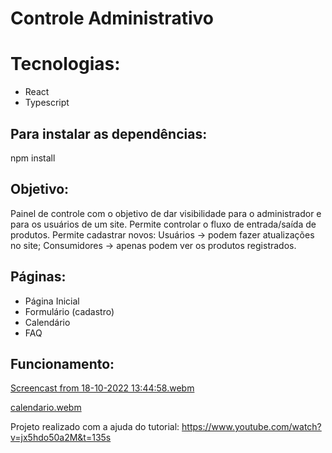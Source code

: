 # Controle Administrativo

# Tecnologias:

<ul>
	<li>React</li>
	<li>Typescript</li>
</ul>

## Para instalar as dependências:

npm install

## Objetivo:

Painel de controle com o objetivo de dar visibilidade para o administrador e para os usuários de um site.
Permite controlar o fluxo de entrada/saída de produtos. 
Permite cadastrar novos:
 Usuários → podem fazer atualizações no site;
 Consumidores → apenas podem ver os produtos registrados.

## Páginas:

<ul>
	<li>Página Inicial</li>
	<li>Formulário (cadastro)</li>
	<li>Calendário</li>
	<li>FAQ</li>
</ul>

## Funcionamento:

[Screencast from 18-10-2022 13:44:58.webm](https://user-images.githubusercontent.com/79227612/196492488-6fd2aaa8-f79b-414d-b950-7c12d7702213.webm)

[calendario.webm](https://user-images.githubusercontent.com/79227612/196492057-fc1fc1c3-d187-4f71-b26f-6f50913ac9da.webm)

Projeto realizado com a ajuda do tutorial: https://www.youtube.com/watch?v=jx5hdo50a2M&t=135s
